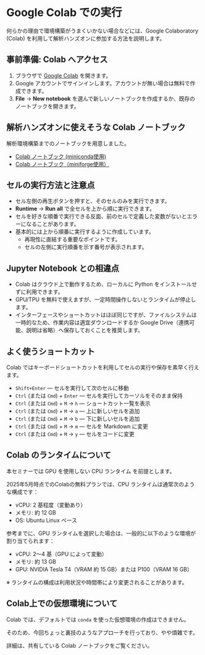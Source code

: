 # Google Colab での実行

何らかの理由で環境構築がうまくいかない場合などには、Google Colaboratory (Colab) を利用して解析ハンズオンに参加する方法を説明します。

## 事前準備: Colab へアクセス

1. ブラウザで [Google Colab](https://colab.research.google.com) を開きます。
2. Google アカウントでサインインします。アカウントが無い場合は無料で作成できます。
3. **File** → **New notebook** を選んで新しいノートブックを作成するか、既存のノートブックを開きます。

## 解析ハンズオンに使えそうな Colab ノートブック

解析環境構築までのノートブックを用意しました。

- [Colab ノートブック (miniconda使用)](https://colab.research.google.com/gist/koido/6ab17ce6caa338717528bb5d9f3f1c99/joir_env_demo.ipynb?hl=ja)
- [Colab ノートブック（miniforge使用）](https://colab.research.google.com/gist/koido/f57420a3c14832459aa0462c495de189/joir_env_demo_miniforge.ipynb?hl=ja)


## セルの実行方法と注意点

- セル左側の再生ボタンを押すと、そのセルのみを実行できます。
- **Runtime** → **Run all** で全セルを上から順に実行できます。
- セルを好きな順番で実行できる反面、前のセルで定義した変数がないとエラーになることがあります。
- 基本的には上から順番に実行するように作成しています。
    - 再現性に直結する重要なポイントです。
    - セルの左側に実行順番を示す番号が表示されます。

## Jupyter Notebook との相違点

- Colab はクラウド上で動作するため、ローカルに Python をインストールせずに利用できます。
- GPU/TPU を無料で使えますが、一定時間操作しないとランタイムが停止します。
- インターフェースやショートカットはほぼ同じですが、ファイルシステムは一時的なため、作業内容は適宜ダウンロードするか Google Drive（連携可能、説明は省略）へ保存しておくことを推奨します。

## よく使うショートカット

Colab ではキーボードショートカットを利用してセルの実行や保存を素早く行えます。

- `Shift+Enter` — セルを実行して次のセルに移動
- `Ctrl` (または `Cmd`) + `Enter` — セルを実行してカーソルをそのまま保持
- `Ctrl` (または `Cmd`) + `M` -> `h` — ショートカット一覧を表示
- `Ctrl` (または `Cmd`) + `M` -> `a` — 上に新しいセルを追加
- `Ctrl` (または `Cmd`) + `M` -> `b` — 下に新しいセルを追加
- `Ctrl` (または `Cmd`) + `M` -> `m` — セルを Markdown に変更
- `Ctrl` (または `Cmd`) + `M` -> `y` — セルをコードに変更

## Colab のランタイムについて

本セミナーでは GPU を使用しない CPU ランタイム を前提とします。

2025年5月時点でのColabの無料プランでは、CPU ランタイムは通常次のような構成です：

- vCPU: 2 基程度（変動あり）
- メモリ: 約 12 GB
- OS: Ubuntu Linux ベース

参考までに、GPU ランタイムを選択した場合は、一般的に以下のような環境が割り当てられます：

- vCPU: 2〜4 基（GPU によって変動）
- メモリ: 約 13 GB
- GPU: NVIDIA Tesla T4（VRAM 約 15 GB）または P100（VRAM 16 GB）

※ ランタイムの構成は利用状況や時間帯により変更されることがあります。

## Colab上での仮想環境について

Colab では、デフォルトでは `conda` を使った仮想環境の作成はできません。

そのため、今回ちょっと裏技のようなアプローチを行っており、やや煩雑です。

詳細は、共有している Colab ノートブックをご覧ください。